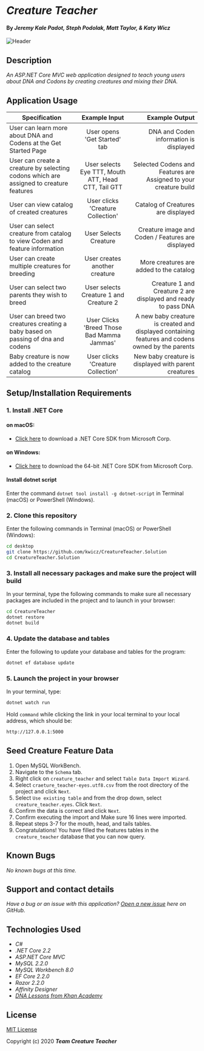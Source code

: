 # _Creature Teacher_

#### By _**Jeremy Kale Padot, Steph Podolak, Matt Taylor, & Katy Wicz**_

![Header](CreatureTeacher/wwwroot/img/splash.png)

## Description

_An ASP.NET Core MVC web application designed to teach young users about DNA and Codons by creating creatures and mixing their DNA._

## Application Usage
| Specification | Example Input | Example Output |
| ------------- |:-------------:| -------------------:|
| User can learn more about DNA and Codens at the Get Started Page | User opens 'Get Started' tab | DNA and Coden information is displayed |
| User can create a creature by selecting codons which are assigned to creature features | User selects Eye TTT, Mouth ATT, Head CTT, Tail GTT  | Selected Codens and Features are Assigned to your creature build |
| User can view catalog of created creatures | User clicks 'Creature Collection'  | Catalog of Creatures are displayed |
| User can select creature from catalog to view Coden and feature information | User Selects Creature | Creature image and Coden / Features are displayed |
| User can create multiple creatures for breeding | User creates another creature | More creatures are added to the catalog |
| User can select two parents they wish to breed | User selects Creature 1 and Creature 2 | Creature 1 and Creature 2 are displayed and ready to pass DNA |
| User can breed two creatures creating a baby based on passing of dna and codens  | User Clicks 'Breed Those Bad Mamma Jammas' | A new baby creature is created and displayed containing features and codens owned by the parents |
| Baby creature is now added to the creature catalog | User clicks 'Creature Collection'  | New baby creature is displayed with parent creatures |


## Setup/Installation Requirements

### 1.  Install .NET Core

#### on macOS:
* [Click here](https://dotnet.microsoft.com/download/thank-you/dotnet-sdk-2.2.106-macos-x64-installer) to download a .NET Core SDK from Microsoft Corp.

#### on Windows:
* [Click here](https://dotnet.microsoft.com/download/thank-you/dotnet-sdk-2.2.203-windows-x64-installer) to download the 64-bit .NET Core SDK from Microsoft Corp.

#### Install dotnet script
Enter the command ``dotnet tool install -g dotnet-script`` in Terminal (macOS) or PowerShell (Windows).

### 2. Clone this repository

Enter the following commands in Terminal (macOS) or PowerShell (Windows):
```sh
cd desktop
git clone https://github.com/kwicz/CreatureTeacher.Solution
cd CreatureTeacher.Solution
```
### 3. Install all necessary packages and make sure the project will build
In your terminal, type the following commands to make sure all necessary packages are included in the project and to launch in your browser:
```sh
cd CreatureTeacher
dotnet restore
dotnet build
```

### 4. Update the database and tables
Enter the following to update your database and tables for the program:
```sh
dotnet ef database update
```

### 5. Launch the project in your browser
In your terminal, type:
```sh
dotnet watch run
```
Hold ```command``` while clicking the link in your local terminal to your local address, which should be:
```sh
http://127.0.0.1:5000
```

## Seed Creature Feature Data

1. Open MySQL WorkBench.
2. Navigate to the `Schema` tab.
3. Right click on `creature_teacher` and select `Table Data Import Wizard`.
4. Select `craeture_teacher-eyes.utf8.csv` from the root directory of the project and click `Next`.
5. Select `Use existing table` and from the drop down, select `creature_teacher.eyes`.  Click `Next`.
6. Confirm the data is correct and click `Next`.
7. Confirm executing the import and Make sure 16 lines were imported.
8. Repeat steps 3-7 for the mouth, head, and tails tables.
9. Congratulations! You have filled the features tables in the `creature_teacher` database that you can now query.


## Known Bugs

_No known bugs at this time._

## Support and contact details

_Have a bug or an issue with this application? [Open a new issue](https://github.com/kwicz/CreatureTeacher.Solution/issues) here on GitHub._

## Technologies Used
* _C#_
* _.NET Core 2.2_
* _ASP.NET Core MVC_
* _MySQL 2.2.0_
* _MySQL Workbench 8.0_
* _EF Core 2.2.0_
* _Razor 2.2.0_
* _Affinity Designer_
* _[DNA Lessons from Khan Academy](https://www.khanacademy.org/science/biology/gene-expression-central-dogma/central-dogma-transcription/a/the-genetic-code-discovery-and-properties)_

## License

[MIT License](https://choosealicense.com/licenses/mit/)

Copyright (c) 2020 **_Team Creature Teacher_**